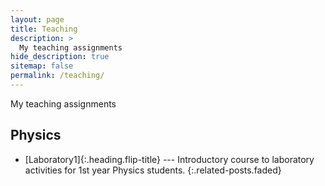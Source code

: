 ```yaml
---
layout: page
title: Teaching
description: >
  My teaching assignments
hide_description: true
sitemap: false
permalink: /teaching/
---
```


My teaching assignments


## Physics
* [Laboratory1]{:.heading.flip-title} --- Introductory course to laboratory activities for 1st year Physics students.
{:.related-posts.faded}